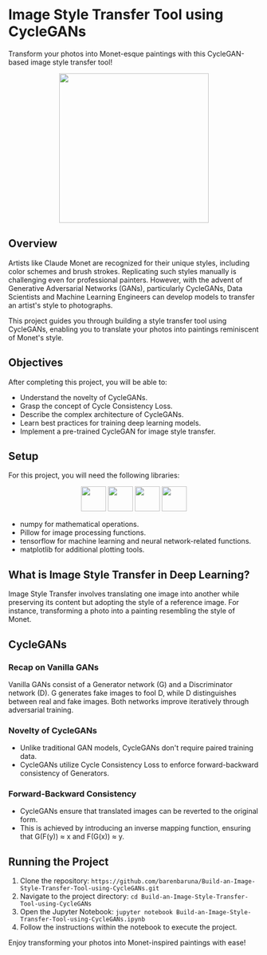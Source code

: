 # Image Style Transfer Tool using CycleGANs

Transform your photos into Monet-esque paintings with this CycleGAN-based image style transfer tool!

<div align="center">
  <img src="https://upload.wikimedia.org/wikipedia/commons/thumb/7/74/Monet_dejeunersurlherbe.jpg/800px-Monet_dejeunersurlherbe.jpg" width="300"><br>
</div>

## Overview
Artists like Claude Monet are recognized for their unique styles, including color schemes and brush strokes. Replicating such styles manually is challenging even for professional painters. However, with the advent of Generative Adversarial Networks (GANs), particularly CycleGANs, Data Scientists and Machine Learning Engineers can develop models to transfer an artist's style to photographs.

This project guides you through building a style transfer tool using CycleGANs, enabling you to translate your photos into paintings reminiscent of Monet's style.

## Objectives
After completing this project, you will be able to:
- Understand the novelty of CycleGANs.
- Grasp the concept of Cycle Consistency Loss.
- Describe the complex architecture of CycleGANs.
- Learn best practices for training deep learning models.
- Implement a pre-trained CycleGAN for image style transfer.

## Setup
For this project, you will need the following libraries:
<div align="center">
  <img src="https://upload.wikimedia.org/wikipedia/commons/1/1a/NumPy_logo.svg" width="50">
  <img src="https://upload.wikimedia.org/wikipedia/commons/4/47/PNG_transparency_demonstration_1.png" width="50">
  <img src="https://www.tensorflow.org/images/tf_logo_social.png" width="50">
  <img src="https://upload.wikimedia.org/wikipedia/commons/0/01/Created_with_Matplotlib-logo.svg" width="50"><br>
</div>
<ul align="left">
  <li>numpy for mathematical operations.</li>
  <li>Pillow for image processing functions.</li>
  <li>tensorflow for machine learning and neural network-related functions.</li>
  <li>matplotlib for additional plotting tools.</li>
</ul>

## What is Image Style Transfer in Deep Learning?
Image Style Transfer involves translating one image into another while preserving its content but adopting the style of a reference image. For instance, transforming a photo into a painting resembling the style of Monet.

## CycleGANs
### Recap on Vanilla GANs
Vanilla GANs consist of a Generator network (G) and a Discriminator network (D). G generates fake images to fool D, while D distinguishes between real and fake images. Both networks improve iteratively through adversarial training.

### Novelty of CycleGANs
- Unlike traditional GAN models, CycleGANs don't require paired training data.
- CycleGANs utilize Cycle Consistency Loss to enforce forward-backward consistency of Generators.

### Forward-Backward Consistency
- CycleGANs ensure that translated images can be reverted to the original form.
- This is achieved by introducing an inverse mapping function, ensuring that G(F(y)) ≈ x and F(G(x)) ≈ y.

## Running the Project
1. Clone the repository: `https://github.com/barenbaruna/Build-an-Image-Style-Transfer-Tool-using-CycleGANs.git`
2. Navigate to the project directory: `cd Build-an-Image-Style-Transfer-Tool-using-CycleGANs`
3. Open the Jupyter Notebook: `jupyter notebook Build-an-Image-Style-Transfer-Tool-using-CycleGANs.ipynb`
4. Follow the instructions within the notebook to execute the project.

Enjoy transforming your photos into Monet-inspired paintings with ease!
